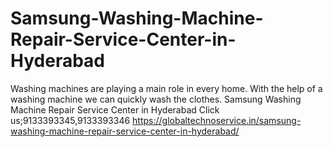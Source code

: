 # Samsung-Washing-Machine-Repair-Service-Center-in-Hyderabad
Washing machines are playing a main role in every home. With the help of a washing machine we can quickly wash the clothes.  Samsung Washing Machine Repair Service Center in Hyderabad Click us;9133393345,9133393346    https://globaltechnoservice.in/samsung-washing-machine-repair-service-center-in-hyderabad/
